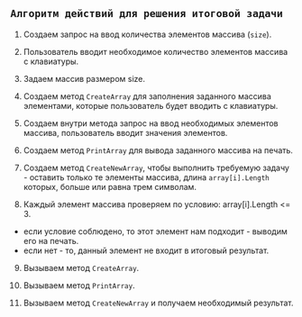 ## `Алгоритм действий для решения итоговой задачи`

1. Создаем запрос на ввод количества элементов массива (`size`).

2. Пользователь вводит необходимое количество элементов массива с клавиатуры.

3. Задаем массив размером size.

4. Создаем метод `CreateArray` для заполнения заданного массива элементами, которые 
пользователь будет вводить с клавиатуры.

5. Создаем внутри метода запрос на ввод необходимых элементов массива, пользователь вводит значения элементов.

6. Создаем метод `PrintArray` для вывода заданного массива на печать.

7. Создаем метод `CreateNewArray`, чтобы выполнить требуемую задачу - оставить только те элементы массива, длина `array[i].Length` которых, больше или равна трем символам.

8. Каждый элемент массива проверяем по условию: array[i].Length <= 3. 
- если условие соблюдено, то этот элемент нам подходит - выводим его на печать.
- если нет - то, данный элемент не входит в итоговый результат.

9. Вызываем метод `CreateArray`.

10. Вызываем метод `PrintArray`.

11. Вызываем метод `CreateNewArray` и получаем необходимый результат.